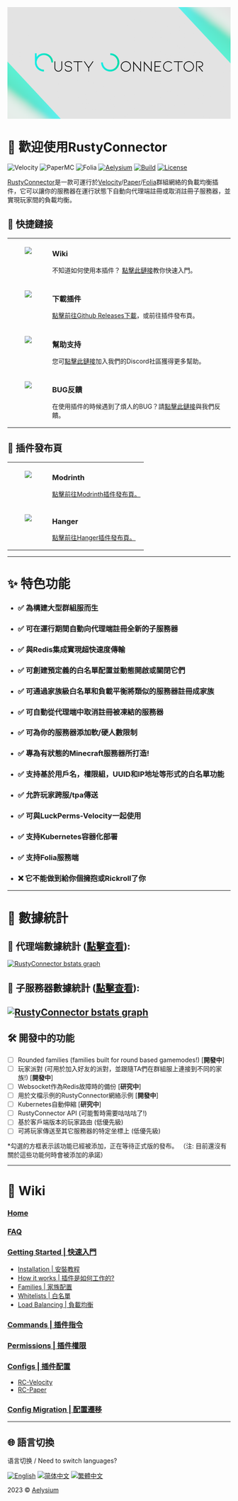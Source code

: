 ![Aelysium Wordmark Image](https://github.com/Aelysium-Group/.github/blob/main/images/rustyconnector-wordmark.png?raw=true)

# 👋 歡迎使用RustyConnector
![Velocity](https://flat.badgen.net/badge/Velocity/3.1.1%20-%203.2.0/1197d1?icon=dockbit)
![PaperMC](https://flat.badgen.net/badge/Paper/1.16%20-%201.20.1/F96854?icon=telegram)
![Folia](https://flat.badgen.net/badge/Folia/Supported/E004BC?icon=maven)
[![Aelysium](https://flat.badgen.net/badge/Discord/Aelysium/5865F2?icon=discord)](https://join.aelysium.group/)
[![Build](https://flat.badgen.net/github/release/Aelysium-Group/rusty-connector?label=Latest%20Stable%20Release&icon=maven)](https://github.com/Aelysium-Group/rusty-connector/releases)
[![License](https://flat.badgen.net/badge/License/MIT/5865F2)](https://github.com/Aelysium-Group/rusty-connector/blob/main/LICENSE)

[RustyConnector]是一款可運行於[Velocity]/[Paper]/[Folia]群組網絡的負載均衡插件，它可以讓你的服務器在運行狀態下自動向代理端註冊或取消註冊子服務器，並實現玩家間的負載均衡。

<!-- Table-1 -->
<table>
<thead>
<h2>🧭 快捷鏈接</h2>
</thead>
<tbody>
<tr>
  <td width="80" align="center" valign="top">
    <br>
    <a href="https://github.com/Aelysium-Group/rusty-connector/wiki"><img src="../images/logo/rc-logo.webp"></a>
  </td>
  <td valign="top">
    <h3>Wiki</h3>
   <p>
      不知道如何使用本插件？ <a href="https://github.com/Aelysium-Group/rusty-connector/wiki">點擊此鏈接</a>教你快速入門。
    </p>
  </td>
</tr>
<tr>
  <td width="80" align="center" valign="top">
    <br>
    <a href="https://github.com/Aelysium-Group/rusty-connector/releases"><img src="../images/logo/rc-logo.webp"></a>
  </td>
  <td valign="top">
  <h3>下載插件</h3>
    <p>
      <a href="https://github.com/Aelysium-Group/rusty-connector/releases">點擊前往Github Releases下載</a>，或前往插件發布頁。
    </p>
  </td>
</tr>
<tr>
  <td width="80" align="center" valign="top">
    <br>
    <a href="https://join.aelysium.group"><img src="../images/logo/rc-logo.webp"></a>
  </td>
  <td>
  <h3>幫助支持</h3>
    <p>
      您可<a href="https://join.aelysium.group">點擊此鏈接</a>加入我們的Discord社區獲得更多幫助。
    </p>
  </td>
</tr>
<tr>
  <td width="80" align="center" valign="top">
    <br>
    <a href="https://github.com/Aelysium-Group/rusty-connector/issues"><img src="../images/logo/rc-logo.webp"></a>
  </td>
  <td>
  <h3>BUG反饋</h3>
    <p>
      在使用插件的時候遇到了煩人的BUG？請<a href="https://github.com/Aelysium-Group/rusty-connector/issues">點擊此鏈接</a>與我們反饋。
    </p>
  </td>
</tr>
</tbody>
</table>

<!-- Table-2 -->
<table>
<thead>
<h2>🚀 插件發布頁</h2>
</thead>
<tbody>
<tr>
  <td width="80" align="center" valign="top">
    <br>
    <a href="https://modrinth.com/plugin/rustyconnector"><img src="../images/logo/modrinth.svg"></a>
  </td>
  <td valign="top">
    <h3>Modrinth</h3>
    <p>
      <a href="https://modrinth.com/plugin/rustyconnector">點擊前往Modrinth插件發布頁。</a>
    </p>
  </td>
</tr>
<tr>
  <td width="80" align="center" valign="top">
    <br>
    <a href="https://hangar.papermc.io/nathan-i-martin/RustyConnector"><img src="../images/logo/hanger.svg"></a>
  </td>
  <td valign="top">
    <h3>Hanger</h3>
    <p>
      <a href="https://hangar.papermc.io/nathan-i-martin/RustyConnector">點擊前往Hanger插件發布頁。</a>
    </p>
  </td>
</tr>
</tbody>
</table>

---
# ✨ 特色功能
- ### ✅ 為構建大型群組服而生
- ### ✅ 可在運行期間自動向代理端註冊全新的子服務器
- ### ✅ 與Redis集成實現超快速度傳輸
- ### ✅ 可創建預定義的白名單配置並動態開啟或關閉它們
- ### ✅ 可通過家族級白名單和負載平衡將類似的服務器註冊成家族
- ### ✅ 可自動從代理端中取消註冊被凍結的服務器
- ### ✅ 可為你的服務器添加軟/硬人數限制
- ### ✅ 專為有狀態的Minecraft服務器所打造!
- ### ✅ 支持基於用戶名，權限組，UUID和IP地址等形式的白名單功能
- ### ✅ 允許玩家跨服/tpa傳送
- ### ✅ 可與LuckPerms-Velocity一起使用
- ### ✅ 支持Kubernetes容器化部署
- ### ✅ 支持Folia服務端
- ### ❌ 它不能做到給你個擁抱或Rickroll了你

---
# 🎨 數據統計

## 🌌 代理端數據統計 ([點擊查看](https://bstats.org/plugin/velocity/RustyConnector/17972)):
[![RustyConnector bstats graph](https://bstats.org/signatures/velocity/RustyConnector.svg)](https://bstats.org/signatures/velocity/RustyConnector.svg)
## 🌌 子服務器數據統計 ([點擊查看](https://bstats.org/plugin/bukkit/RustyConnector/17973)):
[![RustyConnector bstats graph](https://bstats.org/signatures/bukkit/RustyConnector.svg)](https://bstats.org/signatures/bukkit/RustyConnector.svg)
---
## 🛠 開發中的功能
- [ ] Rounded families (families built for round based gamemodes!) [__開發中__]
- [ ] 玩家派對 (可用於加入好友的派對，並跟隨TA們在群組服上連接到不同的家族!) [__開發中__]
- [ ] Websocket作為Redis故障時的備份 [__研究中__]
- [ ] 用於文檔示例的RustyConnector網絡示例 [__開發中__]
- [ ] Kubernetes自動伸縮 [__研究中__]
- [ ] RustyConnector API (可能暫時需要咕咕咕了!)
- [ ] 基於客戶端版本的玩家路由 (低優先級)
- [ ] 可將玩家傳送至其它服務器的特定坐標上 (低優先級)

\*勾選的方框表示該功能已經被添加，正在等待正式版的發布。 （注: 目前還沒有關於這些功能何時會被添加的承諾）

---
# 📖 Wiki
### [Home](https://github.com/Aelysium-Group/rusty-connector/wiki)
### [FAQ](https://github.com/Aelysium-Group/rusty-connector/wiki#faq)
### [Getting Started | 快速入門](https://github.com/Aelysium-Group/rusty-connector/wiki/Getting-Started-(First-Time))
  - [Installation | 安裝教程](https://github.com/Aelysium-Group/rusty-connector/wiki/Getting-Started-(First-Time))
  - [How it works | 插件是如何工作的?](https://github.com/Aelysium-Group/rusty-connector/wiki/Getting-Started-(First-Time)#how-it-works)
  - [Families | 家族配置](https://github.com/Aelysium-Group/rusty-connector/wiki/Family)
  - [Whitelists | 白名單](https://github.com/Aelysium-Group/rusty-connector/wiki/Whitelist)
  - [Load Balancing | 負載均衡](https://github.com/Aelysium-Group/rusty-connector/wiki/Family#load-balancing)
### [Commands | 插件指令](https://github.com/Aelysium-Group/rusty-connector/wiki/Commands)
### [Permissions | 插件權限](https://github.com/Aelysium-Group/rusty-connector/wiki/Permissions)
### [Configs | 插件配置](https://github.com/Aelysium-Group/rusty-connector/wiki/Config-Migration)
  - [RC-Velocity](https://github.com/Aelysium-Group/rusty-connector/wiki/Config-v2#rc-velocity)
  - [RC-Paper](https://github.com/Aelysium-Group/rusty-connector/wiki/Config-v2#rc-paper)
### [Config Migration | 配置遷移](https://github.com/Aelysium-Group/rusty-connector/wiki/Config-Migration)

---
## 🌐 語言切換

语言切换 / Need to switch languages?

[![English](https://flat.badgen.net/badge/English/Click%20me/blue)](https://github.com/Aelysium-Group/rusty-connector/)
[![简体中文](https://flat.badgen.net/badge/简体中文/Click%20me/blue)](https://github.com/Aelysium-Group/rustyconnector-zhhans)
[![繁體中文](https://flat.badgen.net/badge/繁體中文/Click%20me/blue)](https://github.com/Aelysium-Group/rustyconnector-zhhant)

2023 © [Aelysium](https://www.aelysium.group)

<!-- URL LIST -->
[Folia]:https://github.com/PaperMC/Folia
[Paper]: https://papermc.io
[Velocity]: https://velocitypowered.com
[RustyConnector]: https://github.com/Aelysium-Group/rusty-connector
